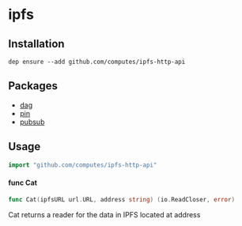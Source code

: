 # ipfs


## Installation

```shell
dep ensure --add github.com/computes/ipfs-http-api
```

## Packages

* [dag](dag)
* [pin](pin)
* [pubsub](pubsub)


## Usage

```go
import "github.com/computes/ipfs-http-api"
```

#### func  Cat

```go
func Cat(ipfsURL url.URL, address string) (io.ReadCloser, error)
```
Cat returns a reader for the data in IPFS located at address

